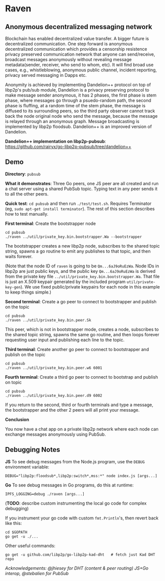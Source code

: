 # Raven

## Anonymous decentralized messaging network 

Blockchain has enabled decentralized value transfer. A bigger future is decentralized communication. One step forward is anonymous decentralized communication which provides a censorship resistence privacy preserved communication network that anyone can send/receive, broadcast messages anonymously without revealing message metadata(sender, receiver, who send to whom, etc). It will find broad use cases, e.g., whistleblowing, anonymous public channel, incident reporting, privacy served messaging in Dapps etc.

Anonymity is achieved by implementing Dandelion++ protocol on top of libp2p's pub/sub module, Dandelion is a privacy preserving protocol to make message sender anonymous, it has 2 phases, the first phase is stem phase, where messages go through a psuedo-random path, the second phase is fluffing, at a random time of the stem phase, the message is diffused to its surrounding peers, so the third party observer cannot track back the node original node who send the message, because the message is relayed through an anonymous graph. Message broadcasting is implemented by libp2p floodsub. Dandelion++ is an improved version of Dandelion.

**Dandelion++ implementation on libp2p-pubsub**: https://github.com/rairyx/go-libp2p-pubsub/tree/dandelion++


## Demo

**Directory**:  `pubsub`

**What it demonstrates**:  Three Go peers, one JS peer are all created and run a chat server using a shared PubSub topic.  Typing text in any peer sends it to all the other peers.

**Quick test**:  `cd pubsub` and then run `./test/test.sh`.  Requires Terminator (eg, `sudo apt-get install terminator`).  The rest of this section describes how to test manually.


**First terminal**:  Create the bootstrapper node

```
cd pubsub
./raven ../util/private_key.bin.bootstrapper.Wa --bootstrapper
```

The bootstrapper creates a new libp2p node, subscribes to the shared topic string, spawns a go routine to emit any publishes to that topic, and then waits forever.

(Note that the node ID of `raven` is going to be `Qm...6aJ9oRuEzWa`.  Node IDs in libp2p are just public keys, and the public key `Qm...6aJ9oRuEzWa` is derived from the private key file `../util/private_key.bin.bootstrapper.Wa`.  That file is just an X.509 keypair generated by the included program `util/private-key-gen`).  We use fixed public/private keypairs for each node in this example to keep things simple.)

**Second terminal**:  Create a go peer to connect to bootstrapper and publish on the topic

```
cd pubsub
./raven ../util/private_key.bin.peer.Sk
```

This peer, which is not in bootstrapper mode, creates a node, subscribes to the shared topic string, spawns the same go routine, and then loops forever requesting user input and publishing each line to the topic.

**Third terminal**:  Create another go peer to connect to bootstrapper and publish on the topic

```
cd pubsub
./raven ../util/private_key.bin.peer.w6 6001
```



**Fourth terminal**:  Create a third go peer to connect to bootstrap and publish on topic

```
cd pubsub
./raven ../util/private_key.bin.peer.d9 6002

```


If you return to the second, third or fourth terminals and type a message, the bootstrapper and the other 2 peers will all print your message.

**Conclusion**

You now have a chat app on a private libp2p network where each node can exchange messages anonymously using PubSub.

## Debugging Notes

**JS** To see debug messages from the Node.js program, use the `DEBUG` environment variable:
```
DEBUG="libp2p:floodsub*,libp2p:switch*,mss:*" node index.js [args...]
```

**Go** To see debug messages in Go programs, do this at runtime:
```
IPFS_LOGGING=debug ./raven [args...]
```

(**TODO**:  describe custom instrumenting the local go code for complex debugging)

If you instrument your go code with custom `fmt.Println`'s, then revert back like this:
```
cd $GOPATH
go get -u ./...
```

Other useful commands:
```
go get -u github.com/libp2p/go-libp2p-kad-dht   # fetch just Kad DHT repo
```


_Acknowledgements:  @jhiesey for DHT (content & peer routing) JS+Go interop, @stebalien for PubSub_


